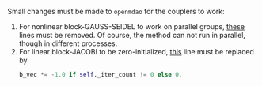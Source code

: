 Small changes must be made to `openmdao` for the couplers to work:

 1. For nonlinear block-GAUSS-SEIDEL to work on parallel groups, [these](https://github.com/OpenMDAO/OpenMDAO/blob/03f542bb92c81be88fbf0ed368ae1adf6fc8c8c8/openmdao/solvers/nonlinear/nonlinear_block_gs.py#L54-L56) lines must be removed. Of course, the method can not run in parallel, though in different processes.
 2. For linear block-JACOBI to be zero-initialized, [this](https://github.com/OpenMDAO/OpenMDAO/blob/03f542bb92c81be88fbf0ed368ae1adf6fc8c8c8/openmdao/solvers/linear/linear_block_jac.py#L30) line must be replaced by
	```python import numpy as np  
	b_vec *= -1.0 if self._iter_count != 0 else 0.
